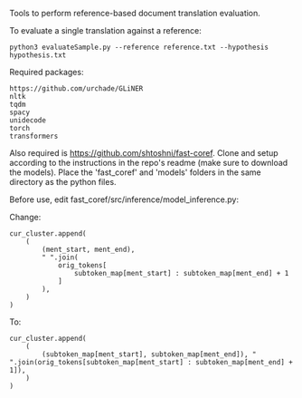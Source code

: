 Tools to perform reference-based document translation evaluation.

To evaluate a single translation against a reference:
```
python3 evaluateSample.py --reference reference.txt --hypothesis hypothesis.txt
```

Required packages:
```
https://github.com/urchade/GLiNER
nltk
tqdm
spacy
unidecode
torch
transformers
```

Also required is https://github.com/shtoshni/fast-coref.
Clone and setup according to the instructions in the repo's readme (make sure to download the models). Place the 'fast_coref' and 'models' folders in the same directory as the python files.

Before use, edit fast_coref/src/inference/model_inference.py:

Change:
```
cur_cluster.append(
    (
        (ment_start, ment_end),
        " ".join(
            orig_tokens[
                subtoken_map[ment_start] : subtoken_map[ment_end] + 1
            ]
        ),
    )
)
```
To:
```
cur_cluster.append(
    (
        (subtoken_map[ment_start], subtoken_map[ment_end]), " ".join(orig_tokens[subtoken_map[ment_start] : subtoken_map[ment_end] + 1]),
    )
)
```

